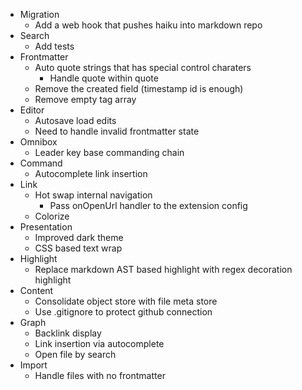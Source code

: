 - Migration
  - Add a web hook that pushes haiku into markdown repo
- Search
  - Add tests
- Frontmatter
  - Auto quote strings that has special control charaters
    - Handle quote within quote
  - Remove the created field (timestamp id is enough)
  - Remove empty tag array
- Editor
  - Autosave load edits
  - Need to handle invalid frontmatter state
- Omnibox
  - Leader key base commanding chain
- Command
  - Autocomplete link insertion
- Link
  - Hot swap internal navigation
    - Pass onOpenUrl handler to the extension config
  - Colorize
- Presentation
  - Improved dark theme
  - CSS based text wrap
- Highlight
  - Replace markdown AST based highlight with regex decoration highlight
- Content
  - Consolidate object store with file meta store
  - Use .gitignore to protect github connection
- Graph
  - Backlink display
  - Link insertion via autocomplete
  - Open file by search
- Import
  - Handle files with no frontmatter
